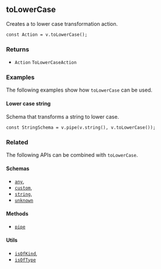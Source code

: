 toLowerCase
-----------

Creates a to lower case transformation action.

    const Action = v.toLowerCase();
    

### Returns

*   `Action` `ToLowerCaseAction`

### Examples

The following examples show how `toLowerCase` can be used.

#### Lower case string

Schema that transforms a string to lower case.

    const StringSchema = v.pipe(v.string(), v.toLowerCase());
    

### Related

The following APIs can be combined with `toLowerCase`.

#### Schemas

*   [`any`](any.md),
*   [`custom`](custom.md),
*   [`string`](string.md),
*   [`unknown`](unknown.md)

#### Methods

*   [`pipe`](pipe.md)

#### Utils

*   [`isOfKind`](isOfKind.md),
*   [`isOfType`](isOfType.md)
